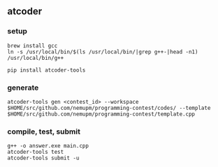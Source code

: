 ## atcoder

### setup

```
brew install gcc
ln -s /usr/local/bin/$(ls /usr/local/bin/|grep g++-|head -n1) /usr/local/bin/g++
```

```
pip install atcoder-tools
```

### generate

```
atcoder-tools gen <contest_id> --workspace $HOME/src/github.com/nemupm/programming-contest/codes/ --template $HOME/src/github.com/nemupm/programming-contest/template.cpp
```

### compile, test, submit

```
g++ -o answer.exe main.cpp
atcoder-tools test
atcoder-tools submit -u
```